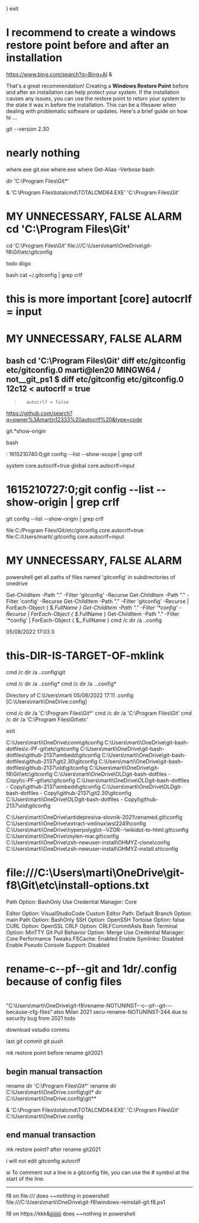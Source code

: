 
)
exit




# I recommend to create a windows restore point before and after an installation

https://www.bing.com/search?q=Bing+AI
&

That's a great recommendation! Creating a **Windows Restore Point** before and after an installation can help protect your system. If the installation causes any issues, you can use the restore point to return your system to the state it was in before the installation. This can be a lifesaver when dealing with problematic software or updates. Here's a brief guide on how to
...


git --version
2.30


# nearly nothing
where.exe git.exe
where.exe where
Get-Alias -Verbose bash

dir 'C:\Program Files\Git*'

& 'C:\Program Files\totalcmd\TOTALCMD64.EXE'  'C:\Program Files\Git'





# MY UNNECESSARY, FALSE ALARM cd 'C:\Program Files\Git'
cd 'C:\Program Files\Git'
file:///C:\Users\marti\OneDrive\git-f8\Git\etc\gitconfig



todo diigo

bash
cat ~/.gitconfig | grep crlf

# this is more important [core]         autocrlf = input



# MY UNNECESSARY, FALSE ALARM
bash
cd 'C:\Program Files\Git'
diff etc/gitconfig  etc/gitconfig.0
marti@len20 MINGW64 / not__git_ps1
$ diff etc/gitconfig  etc/gitconfig.0
12c12
<       autocrlf = true
---
>       autocrlf = false


https://github.com/search?q=owner%3Amartin12333%20autocrlf%20&type=code

git.*show-origin


bash

: 1615210740:0;git config --list --show-scope | grep crlf

system  core.autocrlf=true
global  core.autocrlf=input

# 1615210727:0;git config --list --show-origin | grep crlf

git config --list --show-origin | grep crlf

file:C:/Program Files/Git/etc/gitconfig core.autocrlf=true
file:C:/Users/marti/.gitconfig  core.autocrlf=input






# MY UNNECESSARY, FALSE ALARM
powershell get all paths of files named 'gitconfig' in subdirectories of onedrive

Get-ChildItem -Path "." -Filter 'gitconfig' -Recurse
Get-ChildItem -Path "." -Filter 'config' -Recurse
Get-ChildItem -Path "." -Filter 'gitconfig' -Recurse  | ForEach-Object { $_.FullName }
Get-ChildItem -Path "." -Filter '*config' -Recurse  | ForEach-Object { $_.FullName }
Get-ChildItem -Path "." -Filter '*config'  | ForEach-Object { $_.FullName }
cmd /c dir /a  .\.config

05/08/2022  17:03                 0

# this-DIR-IS-TARGET-OF-mklink


cmd /c dir /a  .\.config\git

cmd /c dir /a  .\.config*
cmd /c dir /a  ..\.config*

Directory of C:\Users\marti
05/06/2022  17:11    <JUNCTION>     .config [C:\Users\marti\OneDrive\.config]

cmd /c dir /a 'C:\Program Files\Git*'
cmd /c dir /a 'C:\Program Files\Git'
cmd /c dir /a 'C:\Program Files\Git\etc'

exit

C:\Users\marti\OneDrive\conn\gitconfig
C:\Users\marti\OneDrive\git-bash-dotfiles\c-PF-git\etc\gitconfig
C:\Users\marti\OneDrive\git-bash-dotfiles\github-2137\embedd\gitconfig
C:\Users\marti\OneDrive\git-bash-dotfiles\github-2137\git2.30\gitconfig
C:\Users\marti\OneDrive\git-bash-dotfiles\github-2137\old\gitconfig
C:\Users\marti\OneDrive\git-f8\Git\etc\gitconfig
C:\Users\marti\OneDrive\OLDgit-bash-dotfiles - Copyl\c-PF-git\etc\gitconfig
C:\Users\marti\OneDrive\OLDgit-bash-dotfiles - Copyl\github-2137\embedd\gitconfig
C:\Users\marti\OneDrive\OLDgit-bash-dotfiles - Copyl\github-2137\git2.30\gitconfig
C:\Users\marti\OneDrive\OLDgit-bash-dotfiles - Copyl\github-2137\old\gitconfig



C:\Users\marti\OneDrive\antidepresiva-slovnik-2021\renamed.git\config
C:\Users\marti\OneDrive\extract-vmlinux\wsl2249\config
C:\Users\marti\OneDrive\hyperpolyglot--VZOR--\wikidot-to-html\.git\config
C:\Users\marti\OneDrive\mylen-mar.git\config
C:\Users\marti\OneDrive\zsh-newuser-install\OHMYZ-clone\config
C:\Users\marti\OneDrive\zsh-newuser-install\OHMYZ-install.sh\config









# file:///C:\Users\marti\OneDrive\git-f8\Git\etc\install-options.txt

Path Option: BashOnly
Use Credential Manager: Core

Editor Option: VisualStudioCode
Custom Editor Path: 
Default Branch Option: main
Path Option: BashOnly
SSH Option: OpenSSH
Tortoise Option: false
CURL Option: OpenSSL
CRLF Option: CRLFCommitAsIs
Bash Terminal Option: MinTTY
Git Pull Behavior Option: Merge
Use Credential Manager: Core
Performance Tweaks FSCache: Enabled
Enable Symlinks: Disabled
Enable Pseudo Console Support: Disabled


# rename-c--pf--git and 1dr/.config because of config files
# 
"C:\Users\marti\OneDrive\git-f8\rename-NOTUNINST--c--pf--git---because-cfg-files"
also
Milan 2021
secu-rename-NOTUNINST-244 due to security bug from 2021
todo

download vstudio commu

last 
git commit
git push


mk restore point
before rename git2021

## begin manual transaction

rename
dir 'C:\Program Files\Git*'
rename
dir C:\Users\marti\OneDrive\.config\git*
dir C:\Users\marti\OneDrive\.config\git*\*

& 'C:\Program Files\totalcmd\TOTALCMD64.EXE'  'C:\Program Files\Git'  C:\Users\marti\OneDrive\.config

## end manual transaction


mk restore point?
after rename git2021

i will not edit
gitconfig
autocrlf

ai
To comment out a line in a gitconfig file, you can use the # symbol at the start of the line.







-------------------------

f8 on file:/// does ~~nothing in powershell
file:///C:\Users\marti\OneDrive\git-f8\windows-reinstall-git.f8.ps1

f8 on
https://kkk&jjjjjjjjj
does ~~nothing in powershell
